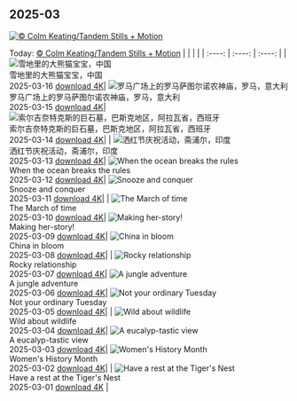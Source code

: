 ## 2025-03
[![© Colm Keating/Tandem Stills + Motion](https://cn.bing.com/th?id=OHR.BeckettBridge_ZH-CN6206942429_1920x1200.jpg&w=1000)](https://cn.bing.com/th?id=OHR.BeckettBridge_ZH-CN6206942429_1920x1200.jpg&pid=hp&w=3840&h=2160&rs=1&c=4)

Today: [© Colm Keating/Tandem Stills + Motion](https://cn.bing.com/th?id=OHR.BeckettBridge_ZH-CN6206942429_1920x1200.jpg&pid=hp&w=3840&h=2160&rs=1&c=4)
  |      |      |      |
| :----: | :----: | :----: |
| ![雪地里的大熊猫宝宝，中国](https://cn.bing.com/th?id=OHR.PandaSnow_ZH-CN5981854301_1920x1200.jpg&pid=hp&w=384&h=216&rs=1&c=4) <br/> 雪地里的大熊猫宝宝，中国 <br/> 2025-03-16  [download 4K](https://cn.bing.com/th?id=OHR.PandaSnow_ZH-CN5981854301_1920x1200.jpg&pid=hp&w=3840&h=2160&rs=1&c=4)| ![罗马广场上的罗马萨图尔诺农神庙，罗马，意大利](https://cn.bing.com/th?id=OHR.ForumRomanum_ZH-CN5873120178_1920x1200.jpg&pid=hp&w=384&h=216&rs=1&c=4) <br/> 罗马广场上的罗马萨图尔诺农神庙，罗马，意大利 <br/> 2025-03-15  [download 4K](https://cn.bing.com/th?id=OHR.ForumRomanum_ZH-CN5873120178_1920x1200.jpg&pid=hp&w=3840&h=2160&rs=1&c=4)| ![索尔吉奈特克斯的巨石墓，巴斯克地区，阿拉瓦省，西班牙](https://cn.bing.com/th?id=OHR.BasqueDolmen_ZH-CN2364777801_1920x1200.jpg&pid=hp&w=384&h=216&rs=1&c=4) <br/> 索尔吉奈特克斯的巨石墓，巴斯克地区，阿拉瓦省，西班牙 <br/> 2025-03-14  [download 4K](https://cn.bing.com/th?id=OHR.BasqueDolmen_ZH-CN2364777801_1920x1200.jpg&pid=hp&w=3840&h=2160&rs=1&c=4)|
| ![洒红节庆祝活动，斋浦尔，印度](https://cn.bing.com/th?id=OHR.HoliColors_ZH-CN2177185823_1920x1200.jpg&pid=hp&w=384&h=216&rs=1&c=4) <br/> 洒红节庆祝活动，斋浦尔，印度 <br/> 2025-03-13  [download 4K](https://cn.bing.com/th?id=OHR.HoliColors_ZH-CN2177185823_1920x1200.jpg&pid=hp&w=3840&h=2160&rs=1&c=4)| ![When the ocean breaks the rules](https://cn.bing.com/th?id=OHR.NusaPenida_EN-US8722184767_UHD.jpg&pid=hp&w=384&h=216&rs=1&c=4) <br/> When the ocean breaks the rules <br/> 2025-03-12  [download 4K](https://cn.bing.com/th?id=OHR.NusaPenida_EN-US8722184767_UHD.jpg&pid=hp&w=3840&h=2160&rs=1&c=4)| ![Snooze and conquer](https://cn.bing.com/th?id=OHR.NappingLion_EN-US8441298325_UHD.jpg&pid=hp&w=384&h=216&rs=1&c=4) <br/> Snooze and conquer <br/> 2025-03-11  [download 4K](https://cn.bing.com/th?id=OHR.NappingLion_EN-US8441298325_UHD.jpg&pid=hp&w=3840&h=2160&rs=1&c=4)|
| ![The March of time](https://cn.bing.com/th?id=OHR.ItalyClock_EN-US7397391355_UHD.jpg&pid=hp&w=384&h=216&rs=1&c=4) <br/> The March of time <br/> 2025-03-10  [download 4K](https://cn.bing.com/th?id=OHR.ItalyClock_EN-US7397391355_UHD.jpg&pid=hp&w=3840&h=2160&rs=1&c=4)| ![Making her-story!](https://cn.bing.com/th?id=OHR.FearlessWomen_EN-US7338738180_UHD.jpg&pid=hp&w=384&h=216&rs=1&c=4) <br/> Making her-story! <br/> 2025-03-09  [download 4K](https://cn.bing.com/th?id=OHR.FearlessWomen_EN-US7338738180_UHD.jpg&pid=hp&w=3840&h=2160&rs=1&c=4)| ![China in bloom](https://cn.bing.com/th?id=OHR.PlumBlossom_EN-US7055526666_UHD.jpg&pid=hp&w=384&h=216&rs=1&c=4) <br/> China in bloom <br/> 2025-03-08  [download 4K](https://cn.bing.com/th?id=OHR.PlumBlossom_EN-US7055526666_UHD.jpg&pid=hp&w=3840&h=2160&rs=1&c=4)|
| ![Rocky relationship](https://cn.bing.com/th?id=OHR.NevadaBigHorns_EN-US3434258986_UHD.jpg&pid=hp&w=384&h=216&rs=1&c=4) <br/> Rocky relationship <br/> 2025-03-07  [download 4K](https://cn.bing.com/th?id=OHR.NevadaBigHorns_EN-US3434258986_UHD.jpg&pid=hp&w=3840&h=2160&rs=1&c=4)| ![A jungle adventure](https://cn.bing.com/th?id=OHR.SuratThani_EN-US3326265231_UHD.jpg&pid=hp&w=384&h=216&rs=1&c=4) <br/> A jungle adventure <br/> 2025-03-06  [download 4K](https://cn.bing.com/th?id=OHR.SuratThani_EN-US3326265231_UHD.jpg&pid=hp&w=3840&h=2160&rs=1&c=4)| ![Not your ordinary Tuesday](https://cn.bing.com/th?id=OHR.MardiGrasJackson_EN-US3277683692_UHD.jpg&pid=hp&w=384&h=216&rs=1&c=4) <br/> Not your ordinary Tuesday <br/> 2025-03-05  [download 4K](https://cn.bing.com/th?id=OHR.MardiGrasJackson_EN-US3277683692_UHD.jpg&pid=hp&w=3840&h=2160&rs=1&c=4)|
| ![Wild about wildlife](https://cn.bing.com/th?id=OHR.HornbillPair_EN-US3168408482_UHD.jpg&pid=hp&w=384&h=216&rs=1&c=4) <br/> Wild about wildlife <br/> 2025-03-04  [download 4K](https://cn.bing.com/th?id=OHR.HornbillPair_EN-US3168408482_UHD.jpg&pid=hp&w=3840&h=2160&rs=1&c=4)| ![A eucalyp-tastic view](https://cn.bing.com/th?id=OHR.EucalyptusForest_EN-US3015819767_UHD.jpg&pid=hp&w=384&h=216&rs=1&c=4) <br/> A eucalyp-tastic view <br/> 2025-03-03  [download 4K](https://cn.bing.com/th?id=OHR.EucalyptusForest_EN-US3015819767_UHD.jpg&pid=hp&w=3840&h=2160&rs=1&c=4)| ![Women's History Month](https://cn.bing.com/th?id=OHR.SuffragetteCity_EN-US2883743791_UHD.jpg&pid=hp&w=384&h=216&rs=1&c=4) <br/> Women's History Month <br/> 2025-03-02  [download 4K](https://cn.bing.com/th?id=OHR.SuffragetteCity_EN-US2883743791_UHD.jpg&pid=hp&w=3840&h=2160&rs=1&c=4)|
| ![Have a rest at the Tiger's Nest](https://cn.bing.com/th?id=OHR.BhutanMonastery_EN-US2804780711_UHD.jpg&pid=hp&w=384&h=216&rs=1&c=4) <br/> Have a rest at the Tiger's Nest <br/> 2025-03-01  [download 4K](https://cn.bing.com/th?id=OHR.BhutanMonastery_EN-US2804780711_UHD.jpg&pid=hp&w=3840&h=2160&rs=1&c=4) |